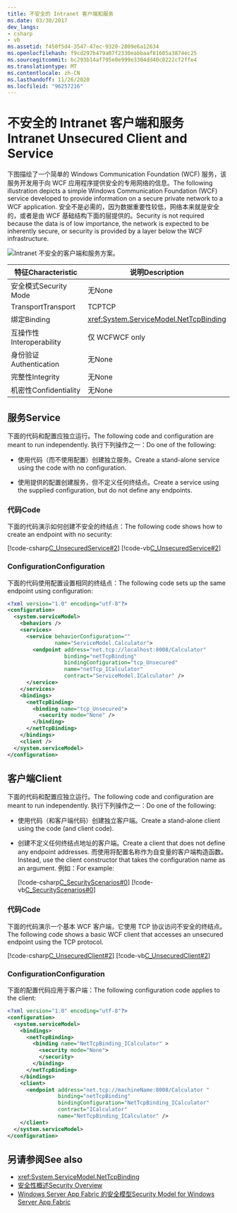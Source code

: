 ```yaml
---
title: 不安全的 Intranet 客户端和服务
ms.date: 03/30/2017
dev_langs:
- csharp
- vb
ms.assetid: f450f5d4-3547-47ec-9320-2809e6a12634
ms.openlocfilehash: f9cd297b479a07f2330eabbaaf81605a3874ec25
ms.sourcegitcommit: bc293b14af795e0e999e3304dd40c0222cf2ffe4
ms.translationtype: MT
ms.contentlocale: zh-CN
ms.lasthandoff: 11/26/2020
ms.locfileid: "96257216"
---
```

# <a name="intranet-unsecured-client-and-service"></a><span data-ttu-id="38f90-102">不安全的 Intranet 客户端和服务</span><span class="sxs-lookup"><span data-stu-id="38f90-102">Intranet Unsecured Client and Service</span></span>

<span data-ttu-id="38f90-103">下图描绘了一个简单的 Windows Communication Foundation (WCF) 服务，该服务开发用于向 WCF 应用程序提供安全的专用网络的信息。</span><span class="sxs-lookup"><span data-stu-id="38f90-103">The following illustration depicts a simple Windows Communication Foundation (WCF) service developed to provide information on a secure private network to a WCF application.</span></span> <span data-ttu-id="38f90-104">安全不是必需的，因为数据重要性较低，网络本来就是安全的，或者是由 WCF 基础结构下面的层提供的。</span><span class="sxs-lookup"><span data-stu-id="38f90-104">Security is not required because the data is of low importance, the network is expected to be inherently secure, or security is provided by a layer below the WCF infrastructure.</span></span>  
  
 ![Intranet 不安全的客户端和服务方案。](./media/intranet-unsecured-client-and-service/unsecured-web-client-service.gif)  
  
|<span data-ttu-id="38f90-106">特征</span><span class="sxs-lookup"><span data-stu-id="38f90-106">Characteristic</span></span>|<span data-ttu-id="38f90-107">说明</span><span class="sxs-lookup"><span data-stu-id="38f90-107">Description</span></span>|  
|--------------------|-----------------|  
|<span data-ttu-id="38f90-108">安全模式</span><span class="sxs-lookup"><span data-stu-id="38f90-108">Security Mode</span></span>|<span data-ttu-id="38f90-109">无</span><span class="sxs-lookup"><span data-stu-id="38f90-109">None</span></span>|  
|<span data-ttu-id="38f90-110">Transport</span><span class="sxs-lookup"><span data-stu-id="38f90-110">Transport</span></span>|<span data-ttu-id="38f90-111">TCP</span><span class="sxs-lookup"><span data-stu-id="38f90-111">TCP</span></span>|  
|<span data-ttu-id="38f90-112">绑定</span><span class="sxs-lookup"><span data-stu-id="38f90-112">Binding</span></span>|<xref:System.ServiceModel.NetTcpBinding>|  
|<span data-ttu-id="38f90-113">互操作性</span><span class="sxs-lookup"><span data-stu-id="38f90-113">Interoperability</span></span>|<span data-ttu-id="38f90-114">仅 WCF</span><span class="sxs-lookup"><span data-stu-id="38f90-114">WCF only</span></span>|  
|<span data-ttu-id="38f90-115">身份验证</span><span class="sxs-lookup"><span data-stu-id="38f90-115">Authentication</span></span>|<span data-ttu-id="38f90-116">无</span><span class="sxs-lookup"><span data-stu-id="38f90-116">None</span></span>|  
|<span data-ttu-id="38f90-117">完整性</span><span class="sxs-lookup"><span data-stu-id="38f90-117">Integrity</span></span>|<span data-ttu-id="38f90-118">无</span><span class="sxs-lookup"><span data-stu-id="38f90-118">None</span></span>|  
|<span data-ttu-id="38f90-119">机密性</span><span class="sxs-lookup"><span data-stu-id="38f90-119">Confidentiality</span></span>|<span data-ttu-id="38f90-120">无</span><span class="sxs-lookup"><span data-stu-id="38f90-120">None</span></span>|  
  
## <a name="service"></a><span data-ttu-id="38f90-121">服务</span><span class="sxs-lookup"><span data-stu-id="38f90-121">Service</span></span>  

 <span data-ttu-id="38f90-122">下面的代码和配置应独立运行。</span><span class="sxs-lookup"><span data-stu-id="38f90-122">The following code and configuration are meant to run independently.</span></span> <span data-ttu-id="38f90-123">执行下列操作之一：</span><span class="sxs-lookup"><span data-stu-id="38f90-123">Do one of the following:</span></span>  
  
- <span data-ttu-id="38f90-124">使用代码（而不使用配置）创建独立服务。</span><span class="sxs-lookup"><span data-stu-id="38f90-124">Create a stand-alone service using the code with no configuration.</span></span>  
  
- <span data-ttu-id="38f90-125">使用提供的配置创建服务，但不定义任何终结点。</span><span class="sxs-lookup"><span data-stu-id="38f90-125">Create a service using the supplied configuration, but do not define any endpoints.</span></span>  
  
### <a name="code"></a><span data-ttu-id="38f90-126">代码</span><span class="sxs-lookup"><span data-stu-id="38f90-126">Code</span></span>  

 <span data-ttu-id="38f90-127">下面的代码演示如何创建不安全的终结点：</span><span class="sxs-lookup"><span data-stu-id="38f90-127">The following code shows how to create an endpoint with no security:</span></span>  
  
 [!code-csharp[C_UnsecuredService#2](../../../../samples/snippets/csharp/VS_Snippets_CFX/c_unsecuredservice/cs/source.cs#2)]
 [!code-vb[C_UnsecuredService#2](../../../../samples/snippets/visualbasic/VS_Snippets_CFX/c_unsecuredservice/vb/source.vb#2)]  
  
### <a name="configuration"></a><span data-ttu-id="38f90-128">Configuration</span><span class="sxs-lookup"><span data-stu-id="38f90-128">Configuration</span></span>  

 <span data-ttu-id="38f90-129">下面的代码使用配置设置相同的终结点：</span><span class="sxs-lookup"><span data-stu-id="38f90-129">The following code sets up the same endpoint using configuration:</span></span>  
  
```xml  
<?xml version="1.0" encoding="utf-8"?>  
<configuration>  
  <system.serviceModel>  
    <behaviors />  
    <services>  
      <service behaviorConfiguration=""
               name="ServiceModel.Calculator">  
        <endpoint address="net.tcp://localhost:8008/Calculator"
                  binding="netTcpBinding"  
                  bindingConfiguration="tcp_Unsecured"
                  name="netTcp_ICalculator"  
                  contract="ServiceModel.ICalculator" />  
      </service>  
    </services>  
    <bindings>  
      <netTcpBinding>  
        <binding name="tcp_Unsecured">  
          <security mode="None" />  
        </binding>  
      </netTcpBinding>  
    </bindings>  
    <client />  
  </system.serviceModel>  
</configuration>  
```  
  
## <a name="client"></a><span data-ttu-id="38f90-130">客户端</span><span class="sxs-lookup"><span data-stu-id="38f90-130">Client</span></span>  

 <span data-ttu-id="38f90-131">下面的代码和配置应独立运行。</span><span class="sxs-lookup"><span data-stu-id="38f90-131">The following code and configuration are meant to run independently.</span></span> <span data-ttu-id="38f90-132">执行下列操作之一：</span><span class="sxs-lookup"><span data-stu-id="38f90-132">Do one of the following:</span></span>  
  
- <span data-ttu-id="38f90-133">使用代码（和客户端代码）创建独立客户端。</span><span class="sxs-lookup"><span data-stu-id="38f90-133">Create a stand-alone client using the code (and client code).</span></span>  
  
- <span data-ttu-id="38f90-134">创建不定义任何终结点地址的客户端。</span><span class="sxs-lookup"><span data-stu-id="38f90-134">Create a client that does not define any endpoint addresses.</span></span> <span data-ttu-id="38f90-135">而使用将配置名称作为自变量的客户端构造函数。</span><span class="sxs-lookup"><span data-stu-id="38f90-135">Instead, use the client constructor that takes the configuration name as an argument.</span></span> <span data-ttu-id="38f90-136">例如：</span><span class="sxs-lookup"><span data-stu-id="38f90-136">For example:</span></span>  
  
     [!code-csharp[C_SecurityScenarios#0](../../../../samples/snippets/csharp/VS_Snippets_CFX/c_securityscenarios/cs/source.cs#0)]
     [!code-vb[C_SecurityScenarios#0](../../../../samples/snippets/visualbasic/VS_Snippets_CFX/c_securityscenarios/vb/source.vb#0)]  
  
### <a name="code"></a><span data-ttu-id="38f90-137">代码</span><span class="sxs-lookup"><span data-stu-id="38f90-137">Code</span></span>  

 <span data-ttu-id="38f90-138">下面的代码演示一个基本 WCF 客户端，它使用 TCP 协议访问不安全的终结点。</span><span class="sxs-lookup"><span data-stu-id="38f90-138">The following code shows a basic WCF client that accesses an unsecured endpoint using the TCP protocol.</span></span>  
  
 [!code-csharp[C_UnsecuredClient#2](../../../../samples/snippets/csharp/VS_Snippets_CFX/c_unsecuredclient/cs/source.cs#2)]
 [!code-vb[C_UnsecuredClient#2](../../../../samples/snippets/visualbasic/VS_Snippets_CFX/c_unsecuredclient/vb/source.vb#2)]  
  
### <a name="configuration"></a><span data-ttu-id="38f90-139">Configuration</span><span class="sxs-lookup"><span data-stu-id="38f90-139">Configuration</span></span>  

 <span data-ttu-id="38f90-140">下面的配置代码应用于客户端：</span><span class="sxs-lookup"><span data-stu-id="38f90-140">The following configuration code applies to the client:</span></span>  
  
```xml  
<?xml version="1.0" encoding="utf-8"?>  
<configuration>  
  <system.serviceModel>  
    <bindings>  
      <netTcpBinding>  
        <binding name="NetTcpBinding_ICalculator" >  
          <security mode="None">  
          </security>  
        </binding>  
      </netTcpBinding>  
    </bindings>  
    <client>  
      <endpoint address="net.tcp://machineName:8008/Calculator "  
                binding="netTcpBinding"
                bindingConfiguration="NetTcpBinding_ICalculator"  
                contract="ICalculator"
                name="NetTcpBinding_ICalculator" />  
    </client>  
  </system.serviceModel>  
</configuration>  
```  
  
## <a name="see-also"></a><span data-ttu-id="38f90-141">另请参阅</span><span class="sxs-lookup"><span data-stu-id="38f90-141">See also</span></span>

- <xref:System.ServiceModel.NetTcpBinding>
- [<span data-ttu-id="38f90-142">安全性概述</span><span class="sxs-lookup"><span data-stu-id="38f90-142">Security Overview</span></span>](security-overview.md)
- <span data-ttu-id="38f90-143">[Windows Server App Fabric 的安全模型](/previous-versions/appfabric/ee677202(v=azure.10))</span><span class="sxs-lookup"><span data-stu-id="38f90-143">[Security Model for Windows Server App Fabric](/previous-versions/appfabric/ee677202(v=azure.10))</span></span>

